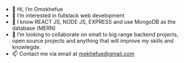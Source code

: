 - 👋 Hi, I’m Omokhefue
- 👀 I’m interested in fullstack web development
- 🌱 I know REACT JS, NODE JS, EXPRESS and use MongoDB as the database (MERN)
- 💞️ I’m looking to collaborate on small to big range backend projects, open source projects and anything that will improve my skills and knowlegde.
- 📫 Contact me via email at mokhefue@gmail.com

